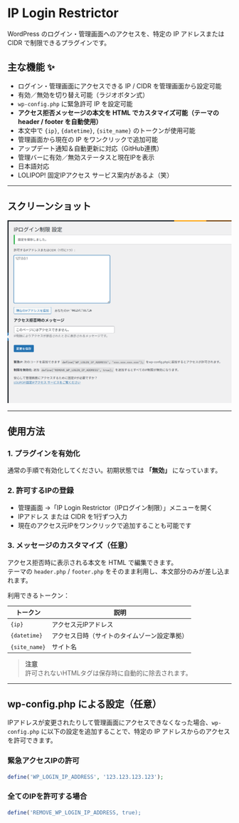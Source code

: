 # IP Login Restrictor

WordPress のログイン・管理画面へのアクセスを、特定の IP アドレスまたは CIDR で制限できるプラグインです。

## 主な機能 ✨

- ログイン・管理画面にアクセスできる IP / CIDR を管理画面から設定可能
- 有効／無効を切り替え可能（ラジオボタン式）
- `wp-config.php` に緊急許可 IP を設定可能
- **アクセス拒否メッセージの本文を HTML でカスタマイズ可能（テーマの header / footer を自動使用）**
- 本文中で `{ip}`, `{datetime}`, `{site_name}` のトークンが使用可能
- 管理画面から現在の IP をワンクリックで追加可能
- アップデート通知＆自動更新に対応（GitHub連携）
- 管理バーに有効／無効ステータスと現在IPを表示
- 日本語対応
- LOLIPOP! 固定IPアクセス サービス案内があるよ（笑）

---

## スクリーンショット

![screenshot](./assets/screenshot-1.png)

---

## 使用方法

### 1. プラグインを有効化

通常の手順で有効化してください。初期状態では **「無効」** になっています。

### 2. 許可するIPの登録

- 管理画面 →「IP Login Restrictor（IPログイン制限）」メニューを開く
- IPアドレス または CIDR を1行ずつ入力
- 現在のアクセス元IPをワンクリックで追加することも可能です

### 3. メッセージのカスタマイズ（任意）

アクセス拒否時に表示される本文を HTML で編集できます。  
テーマの `header.php` / `footer.php` をそのまま利用し、本文部分のみが差し込まれます。

利用できるトークン：

| トークン        | 説明 |
| --------------- | ---- |
| `{ip}`          | アクセス元IPアドレス |
| `{datetime}`    | アクセス日時（サイトのタイムゾーン設定準拠） |
| `{site_name}`   | サイト名 |

> **注意**  
> 許可されないHTMLタグは保存時に自動的に除去されます。

---

## wp-config.php による設定（任意）

IPアドレスが変更されたりして管理画面にアクセスできなくなった場合、`wp-config.php` に以下の設定を追加することで、特定の IP アドレスからのアクセスを許可できます。

### 緊急アクセスIPの許可

```php
define('WP_LOGIN_IP_ADDRESS', '123.123.123.123');
```

### 全てのIPを許可する場合

```php
define('REMOVE_WP_LOGIN_IP_ADDRESS, true);
```

